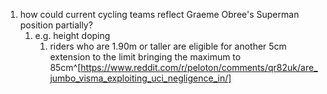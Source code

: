 1. how could current cycling teams reflect Graeme Obree's Superman position partially?
	1. e.g. height doping
		1. riders who are 1.90m or taller are eligible for another 5cm extension to the limit bringing the maximum to 85cm^[https://www.reddit.com/r/peloton/comments/qr82uk/are_jumbo_visma_exploiting_uci_negligence_in/]